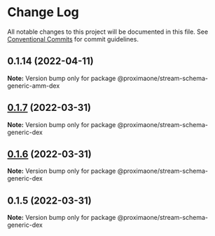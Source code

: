 # Change Log

All notable changes to this project will be documented in this file.
See [Conventional Commits](https://conventionalcommits.org) for commit guidelines.

## 0.1.14 (2022-04-11)

**Note:** Version bump only for package @proximaone/stream-schema-generic-amm-dex





## [0.1.7](https://github.com/proxima-one/proxima-npm/compare/@proximaone/stream-schema-generic-dex@0.1.6...@proximaone/stream-schema-generic-dex@0.1.7) (2022-03-31)

**Note:** Version bump only for package @proximaone/stream-schema-generic-dex





## [0.1.6](https://github.com/proxima-one/proxima-npm/compare/@proximaone/stream-schema-generic-dex@0.1.5...@proximaone/stream-schema-generic-dex@0.1.6) (2022-03-31)

**Note:** Version bump only for package @proximaone/stream-schema-generic-dex





## 0.1.5 (2022-03-31)

**Note:** Version bump only for package @proximaone/stream-schema-generic-dex
